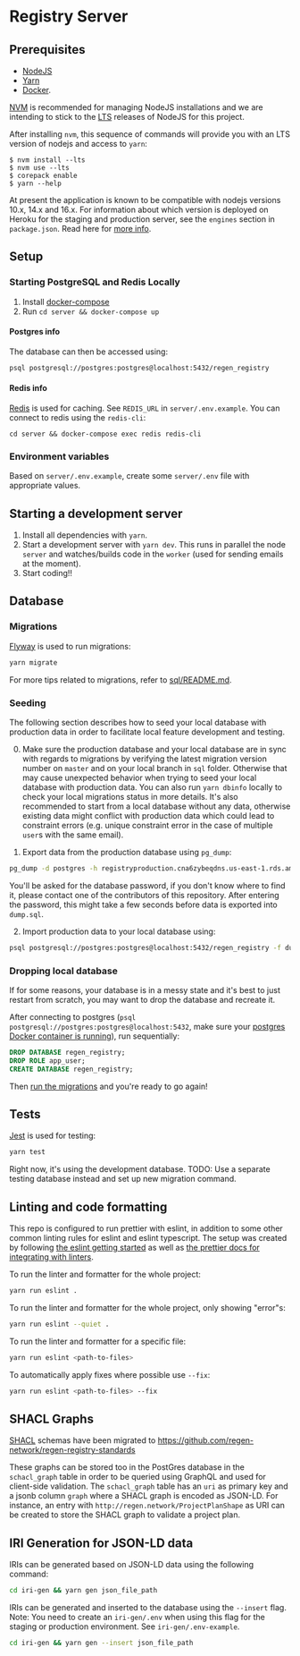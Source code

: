 # Registry Server

## Prerequisites

- [NodeJS](https://nodejs.org/en/)
- [Yarn](https://yarnpkg.com/en/)
- [Docker](https://www.docker.com).

[NVM](https://github.com/nvm-sh/nvm) is recommended for managing NodeJS
installations and we are intending to stick to the
[LTS](https://github.com/nvm-sh/nvm#long-term-support) releases of NodeJS for
this project.

After installing `nvm`, this sequence of commands will provide you with an LTS
version of nodejs and access to `yarn`:

```
$ nvm install --lts
$ nvm use --lts
$ corepack enable
$ yarn --help
```

At present the application is known to be compatible with
nodejs versions 10.x, 14.x and 16.x. For information about
which version is deployed on Heroku for the staging and production
server, see the `engines` section in `package.json`. Read here for
[more info](https://devcenter.heroku.com/articles/nodejs-support#specifying-a-node-js-version).

## Setup

### Starting PostgreSQL and Redis Locally

1. Install [docker-compose](https://docs.docker.com/compose/install/)
2. Run `cd server && docker-compose up`

#### Postgres info

The database can then be accessed using:
```sh
psql postgresql://postgres:postgres@localhost:5432/regen_registry
```

#### Redis info

[Redis](https://redis.io//) is used for caching. See `REDIS_URL` in `server/.env.example`.
You can connect to redis using the `redis-cli`:

```
cd server && docker-compose exec redis redis-cli
```

### Environment variables

Based on `server/.env.example`, create some `server/.env` file with appropriate values.

## Starting a development server

1. Install all dependencies with `yarn`.
2. Start a development server with `yarn dev`. This runs in parallel the node `server` and watches/builds code in the `worker` (used for sending emails at the moment).
3. Start coding!!

## Database

### Migrations

[Flyway](https://flywaydb.org) is used to run migrations:
```sh
yarn migrate
```

For more tips related to migrations, refer to [sql/README.md](sql/README.md).

### Seeding

The following section describes how to seed your local database with production data in order to facilitate local feature development and testing.

0. Make sure the production database and your local database are in sync with regards to migrations by verifying the latest migration version number on `master` and on your local branch in `sql` folder. Otherwise that may cause unexpected behavior when trying to seed your local database with production data.
You can also run `yarn dbinfo` locally to check your local migrations status in more details.
It's also recommended to start from a local database without any data, otherwise existing data might conflict with production data which could lead to constraint errors (e.g. unique constraint error in the case of multiple `user`s with the same email).

1. Export data from the production database using `pg_dump`:
```sh
pg_dump -d postgres -h registryproduction.cna6zybeqdns.us-east-1.rds.amazonaws.com -p 5432 -U postgres --file dump.sql --data-only
```
You'll be asked for the database password, if you don't know where to find it, please contact one of the contributors of this repository.
After entering the password, this might take a few seconds before data is exported into `dump.sql`.

2. Import production data to your local database using:
```sh
psql postgresql://postgres:postgres@localhost:5432/regen_registry -f dump.sql
```

### Dropping local database

If for some reasons, your database is in a messy state and it's best to just restart from scratch, you may want to drop the database and recreate it.

After connecting to postgres (`psql postgresql://postgres:postgres@localhost:5432`, make sure your [postgres Docker container is running](#starting-postgresql-locally)), run sequentially:
```sql
DROP DATABASE regen_registry;
DROP ROLE app_user;
CREATE DATABASE regen_registry;
```

Then [run the migrations](#migrations) and you're ready to go again!

## Tests

[Jest](https://jestjs.io/) is used for testing:
```sh
yarn test
```

Right now, it's using the development database.
TODO: Use a separate testing database instead and set up new migration command.

## Linting and code formatting 

This repo is configured to run prettier with eslint, in addition to some other
common linting rules for eslint and eslint typescript. The setup was created by
following [the eslint getting started][1] as well as [the prettier docs for
integrating with linters][2].

To run the linter and formatter for the whole project:
```sh
yarn run eslint .
```

To run the linter and formatter for the whole project, only showing "error"s:
```sh
yarn run eslint --quiet .
```

To run the linter and formatter for a specific file:
```sh
yarn run eslint <path-to-files>
```

To automatically apply fixes where possible use `--fix`:
```sh
yarn run eslint <path-to-files> --fix
```

## SHACL Graphs

[SHACL](https://www.w3.org/TR/shacl/) schemas have been migrated to https://github.com/regen-network/regen-registry-standards

These graphs can be stored too in the PostGres database in the `schacl_graph` table in order to be queried using GraphQL and used for client-side validation.
The `schacl_graph` table has an `uri` as primary key and a jsonb column `graph` where a SHACL graph is encoded as JSON-LD.
For instance, an entry with `http://regen.network/ProjectPlanShape` as URI can be created to store the SHACL graph to validate a project plan.

## IRI Generation for JSON-LD data

IRIs can be generated based on JSON-LD data using the following command:

```sh
cd iri-gen && yarn gen json_file_path
```

IRIs can be generated and inserted to the database using the `--insert`
flag. Note: You need to create an `iri-gen/.env` when using this flag for
the staging or production environment. See `iri-gen/.env-example`.

```sh
cd iri-gen && yarn gen --insert json_file_path
```

[1]: https://eslint.org/docs/user-guide/getting-started
[2]: https://prettier.io/docs/en/integrating-with-linters.html 
